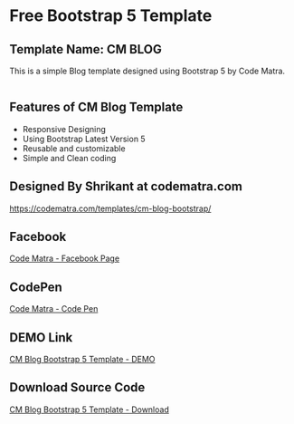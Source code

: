 # Free Bootstrap 5 Template 
## Template Name: CM BLOG

This is a simple Blog template designed using Bootstrap 5 by Code Matra.

<img src="https://codematra.com/wp-content/uploads/2021/10/cm-blog-bootstrap-template-code-matra.png" alt="" title="CM Blog by Code Matra" />

## Features of CM Blog Template
- Responsive Designing
- Using Bootstrap Latest Version 5
- Reusable and customizable 
- Simple and Clean coding 

## Designed By Shrikant at codematra.com
<a target="_blank" href="https://codematra.com/templates/cm-blog-bootstrap/">https://codematra.com/templates/cm-blog-bootstrap/</a>

## Facebook 
<a target="_blank" href="https://www.facebook.com/codematra">Code Matra - Facebook Page</a>

## CodePen
<a target="_blank" href="https://codepen.io/codematra">Code Matra - Code Pen</a>

## DEMO Link
<a target="_blank" href="https://shrikant9907.github.io/cm-blog-template-code-matra/cm-blog/">CM Blog Bootstrap 5 Template - DEMO</a>

## Download Source Code
<a target="_blank" href="https://github.com/shrikant9907/cm-blog-template-code-matra/archive/refs/heads/main.zip">CM Blog Bootstrap 5 Template - Download</a>
